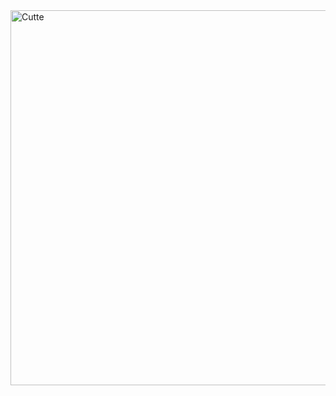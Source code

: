 <img width="800" height="600" alt="Cutte" src="https://github.com/user-attachments/assets/7d6d9119-a0ab-431a-9ac9-1cdcd3c342c9" />
